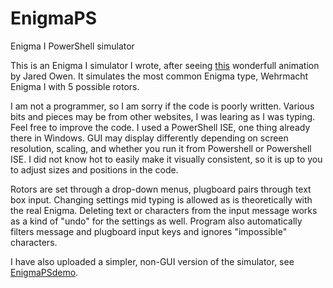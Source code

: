 # EnigmaPS
Enigma I PowerShell simulator

This is an Enigma I simulator I wrote, after seeing [this](https://www.youtube.com/watch?v=ybkkiGtJmkM) wonderfull animation by Jared Owen. It simulates the most common Enigma type, Wehrmacht Enigma I with 5 possible rotors.

I am not a programmer, so I am sorry if the code is poorly written. Various bits and pieces may be from other websites, I was learing as I was typing. Feel free to improve the code. I used a PowerShell ISE, one thing already there in Windows. GUI may display differently depending on screen resolution, scaling, and whether you run it from Powershell or Powershell ISE. I did not know hot to easily make it visually consistent, so it is up to you to adjust sizes and positions in the code.

Rotors are set through a drop-down menus, plugboard pairs through text box input. Changing settings mid typing is allowed as is theoretically with the real Enigma. Deleting text or characters from the input message works as a kind of "undo" for the settings as well. Program also automatically filters message and plugboard input keys and ignores "impossible" characters.

I have also uploaded a simpler, non-GUI version of the simulator, see [EnigmaPSdemo](https://github.com/longarivero/EnigmaPSdemo).
